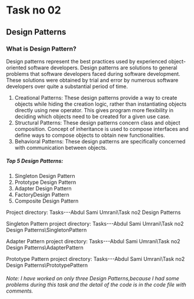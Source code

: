  # Task no 02
 
 ## Design Patterns
 
 ### What is Design Pattern?
 
 Design patterns represent the best practices used by experienced object-oriented software developers. Design patterns are solutions to general problems that software developers faced during software development. These solutions were obtained by trial and error by numerous software developers over quite a substantial period of time.
1. Creational Patterns: 
These design patterns provide a way to create objects while hiding the creation logic, rather than instantiating objects directly using new operator. This gives program more flexibility in deciding which objects need to be created for a given use case.
2. Structural Patterns: 
These design patterns 
concern class and object composition. Concept of inheritance is used to compose interfaces and define ways to compose objects to obtain new functionalities.
3. Behavioral Patterns: 
These design patterns are specifically concerned with communication between objects.

##### Top 5 Design Patterns:
1. Singleton Design Pattern
2. Prototype Design Pattern
3. Adapter Design Pattern
4. FactoryDesign Pattern
5. Composite Design Pattern

Project directory: 
Tasks---Abdul Sami Umrani\Task no2 Design Patterns

Singleton Pattern project directory:
Tasks---Abdul Sami Umrani\Task no2 Design Patterns\SingletonPattern

Adapter Pattern project directory:
Tasks---Abdul Sami Umrani\Task no2 Design Patterns\AdapterPattern

Prototype Pattern project directory:
Tasks---Abdul Sami Umrani\Task no2 Design Patterns\PrototypePattern

###### Note: I have worked on only three Design Patterns,because I had some problems during this task and the detail of the code is in the code file with comments.
